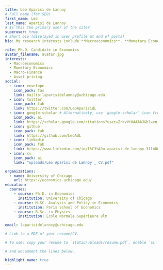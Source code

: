 ```yaml
---
title: Leo Aparisi de Lannoy
# Full name (for SEO)
first_name: Leo
last_name: Aparisi de Lannoy
# Is this the primary user of the site?
superuser: true
# Short bio (displayed in user profile at end of posts)
bio: My research interests include **Macroeconomics**, **Monetary Economics** and **Macro-Finance**.

role: Ph.D. Candidate in Economics
avatar_filename: avatar.jpg
interests:
  - Macroeconomics
  - Monetary Economics
  - Macro-Finance
  - Asset pricing.
social:
  - icon: envelope
    icon_pack: fas
    link: mailto:laparisidelannoy@uchicago.edu
  - icon: twitter
    icon_pack: fab
    link: https://twitter.com/LeoAparisidL
  - icon: google-scholar # Alternatively, use `google-scholar` icon from `ai` icon pack
    icon_pack: ai
    link: https://scholar.google.com/citations?user=ZrkvVt0AAAAJ&hl=en
  - icon: github
    icon_pack: fab
    link: https://github.com/LeoAdL
  - icon: linkedin
    icon_pack: fab
    link: https://www.linkedin.com/in/l%C3%A9o-aparisi-de-lannoy-311b8684/
  - icon: cv
    icon_pack: ai
    link: "uploads/Leo Aparisi de Lannoy _ CV.pdf"

organizations:
  - name: University of Chicago
    url: https://economics.uchicago.edu/
education:
  courses:
    - course: Ph.D. in Economics
      institution: University of Chicago
    - course: M.SC. Analysis and Policy in Economics
      institution: Paris School of Economics
    - course: B.Sc. in Physics
      institution: École Normale Supérieure Ulm

email: laparisidelannoy@uchicago.edu

# Link to a PDF of your resume/CV.

# To use: copy your resume to `static/uploads/resume.pdf`, enable `ai` icons in `params.yaml`,

# and uncomment the lines below.

highlight_name: true
---
```

